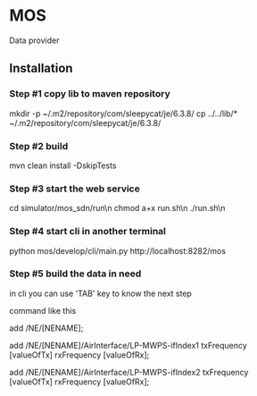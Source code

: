 # MOS

Data provider

## Installation

### Step #1 copy lib to maven repository
mkdir -p ~/.m2/repository/com/sleepycat/je/6.3.8/
cp ../../lib/* ~/.m2/repository/com/sleepycat/je/6.3.8/

### Step #2 build
mvn clean install -DskipTests

### Step #3 start the web service
cd simulator/mos_sdn/run\n
chmod a+x run.sh\n
./run.sh\n

### Step #4 start cli in another terminal
python mos/develop/cli/main.py http://localhost:8282/mos

### Step #5 build the data in need
in cli you can use 'TAB' key to know the next step

command like this

add /NE/[NENAME];

add /NE/[NENAME]/AirInterface/LP-MWPS-ifIndex1 txFrequency [valueOfTx] rxFrequency [valueOfRx];

add /NE/[NENAME]/AirInterface/LP-MWPS-ifIndex2 txFrequency [valueOfTx] rxFrequency [valueOfRx];


